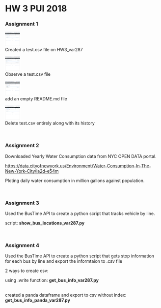 # HW 3 PUI 2018

### Assignment 1</br>


<img src="HW3_1_var287/created_testcsv.png" width="48"> </br>
Created a test.csv file on HW3_var287 </br>

<img src="HW3_1_var287/testcsv.png" width="48"> </br>
Observe a test.csv file </br>

<img src="HW3_1_var287/add_readme.png" width="48"></br>
add an empty README.md file </br>

<img src="HW3_1_var287/delete_testcsv.png" width="48"></br>
Delete test.csv entirely along with its history </br>

</br>



### Assignment 2 </br>
Downloaded Yearly Water Consumption data from NYC OPEN DATA portal. </br>

https://data.cityofnewyork.us/Environment/Water-Consumption-In-The-New-York-City/ia2d-e54m </br>

Ploting daily water consumption in million gallons against population.</br>

</br>


### Assignment 3 </br>
Used the BusTime API to create a python script that tracks vehicle by line.</br>

script: <b>show_bus_locations_var287.py</b>
    </br>

</br>


### Assignment 4</br>
Used the BusTime API to create a python script that gets stop information for each bus by line and export the informtaion to .csv file</br>

2 ways to create csv:</br>

using .write function: <b>get_bus_info_var287.py</b>

</br>
created a panda dataframe and export to csv without index: <b>get_bus_info_panda_var287.py</b>
</br>